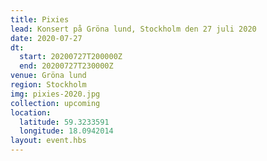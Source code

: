```yaml
---
title: Pixies
lead: Konsert på Gröna lund, Stockholm den 27 juli 2020
date: 2020-07-27
dt:
  start: 20200727T200000Z
  end: 20200727T230000Z
venue: Gröna lund
region: Stockholm
img: pixies-2020.jpg
collection: upcoming
location:
  latitude: 59.3233591
  longitude: 18.0942014
layout: event.hbs
---
```

